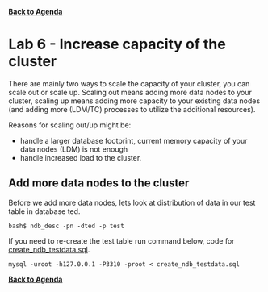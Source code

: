 **[Back to Agenda](./../README.md)**

# Lab 6 - Increase capacity of the cluster

There are mainly two ways to scale the capacity of your cluster, you can scale out or scale up. Scaling out means adding more data nodes to your cluster, scaling up means adding more capacity to your existing data nodes (and adding more (LDM/TC) processes to utilize the additional resources). 

Reasons for scaling out/up might be:
  - handle a larger database footprint, current memory capacity of your data nodes (LDM) is not enough
  - handle increased load to the cluster.

Add more data nodes to the cluster
---------------

Before we add more data nodes, lets look at distribution of data in our test table in database ted.
```
bash$ ndb_desc -pn -dted -p test
```
If you need to re-create the test table run command below, code for [create_ndb_testdata.sql](https://gist.github.com/wwwted/10656c765dac2c988ba567d5c710c7e6).
```
mysql -uroot -h127.0.0.1 -P3310 -proot < create_ndb_testdata.sql
```

**[Back to Agenda](./../README.md)**
